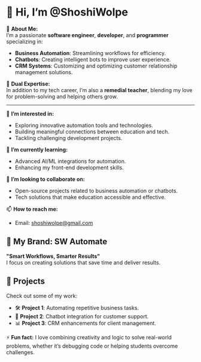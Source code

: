 # 👋 Hi, I’m @ShoshiWolpe  

🌟 **About Me:**  
I’m a passionate **software engineer**, **developer**, and **programmer** specializing in:  
- **Business Automation**: Streamlining workflows for efficiency.  
- **Chatbots**: Creating intelligent bots to improve user experience.  
- **CRM Systems**: Customizing and optimizing customer relationship management solutions.  

🚀 **Dual Expertise:**  
In addition to my tech career, I’m also a **remedial teacher**, blending my love for problem-solving and helping others grow.  

---

👀 **I’m interested in:**  
- Exploring innovative automation tools and technologies.  
- Building meaningful connections between education and tech.  
- Tackling challenging development projects.  

🌱 **I’m currently learning:**  
- Advanced AI/ML integrations for automation.  
- Enhancing my front-end development skills.  

💞️ **I’m looking to collaborate on:**  
- Open-source projects related to business automation or chatbots.  
- Tech solutions that make education accessible and effective.  

📫 **How to reach me:**  
- Email: shoshiwolpe@gmail.com

## 🌟 My Brand: SW Automate  
**"Smart Workflows, Smarter Results"**  
I focus on creating solutions that save time and deliver results.  

## 📂 Projects  
Check out some of my work:  
- 🛠️ **Project 1**: Automating repetitive business tasks.  
- 🤖 **Project 2**: Chatbot integration for customer support.  
- 📊 **Project 3**: CRM enhancements for client management.

⚡ **Fun fact:** I love combining creativity and logic to solve real-world problems, whether it’s debugging code or helping students overcome challenges.  

<!---
ShoshiWolpe/ShoshiWolpe is a ✨ special ✨ repository because its `README.md` (this file) appears on your GitHub profile.
You can click the Preview link to take a look at your changes.
--->
